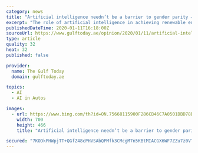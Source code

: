 ```yaml
---
category: news
title: "Artificial intelligence needn’t be a barrier to gender parity – if we use it smartly"
excerpt: "The role of artificial intelligence in achieving renewable energy and sustainable targets ... The benefits of AI in sustainability are manifold: it can support the deployment of self-driving vehicles to transform transportation systems, or better manage food purchasing to reduce wastage. Smart grid technology aligns energy production ..."
publishedDateTime: 2020-01-11T16:18:00Z
sourceUrl: https://www.gulftoday.ae/opinion/2020/01/11/artificial-intelligence-neednt-be-a-barrier-to-gender-parity-if-we-use-it-smartly
type: article
quality: 32
heat: 32
published: false

provider:
  name: The Gulf Today
  domain: gulftoday.ae

topics:
  - AI
  - AI in Autos

images:
  - url: https://www.bing.com/th?id=ON.75668115900F286CB46C7A0501DBD78B
    width: 700
    height: 466
    title: "Artificial intelligence needn’t be a barrier to gender parity – if we use it smartly"

secured: "7KODkPHWpjTT+QGfZ48cPHVSAbQPMfk3CMcgM7n5KBtMIACGX6WF7ZZu7z0VTkaw/gkpSe8Mk4i+fGHoYbE8ZTm3sqs2SkRgs+ovMTDkxt4wz9ojBLj0zCgF1rcg6ZtmT4d5Kj0Ofn7n7N3870wBXCpMPw/H1O7PlMJFT7Agys0KV/lbyXyytXqy7MSTELWoVFO+ygoGuECHgmO9OPuygeFVWn3qDJCyBtjHpBFIDNmF615SKBCD4uzdaRWuJh0DX+guGWd5ac5AfaedT0Ys+w==;MGOmi6MSOXWCmxJH9xN+UA=="
---
```


